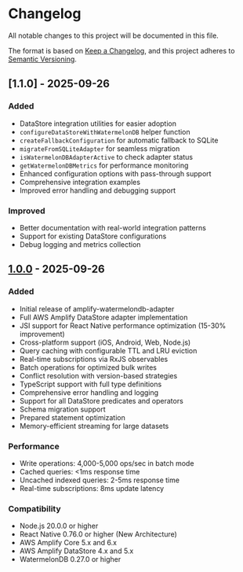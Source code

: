 # Changelog

All notable changes to this project will be documented in this file.

The format is based on [Keep a Changelog](https://keepachangelog.com/en/1.1.0/),
and this project adheres to [Semantic Versioning](https://semver.org/spec/v2.0.0.html).

## [1.1.0] - 2025-09-26

### Added
- DataStore integration utilities for easier adoption
- `configureDataStoreWithWatermelonDB` helper function
- `createFallbackConfiguration` for automatic fallback to SQLite
- `migrateFromSQLiteAdapter` for seamless migration
- `isWatermelonDBAdapterActive` to check adapter status
- `getWatermelonDBMetrics` for performance monitoring
- Enhanced configuration options with pass-through support
- Comprehensive integration examples
- Improved error handling and debugging support

### Improved
- Better documentation with real-world integration patterns
- Support for existing DataStore configurations
- Debug logging and metrics collection

## [1.0.0] - 2025-09-26

### Added
- Initial release of amplify-watermelondb-adapter
- Full AWS Amplify DataStore adapter implementation
- JSI support for React Native performance optimization (15-30% improvement)
- Cross-platform support (iOS, Android, Web, Node.js)
- Query caching with configurable TTL and LRU eviction
- Real-time subscriptions via RxJS observables
- Batch operations for optimized bulk writes
- Conflict resolution with version-based strategies
- TypeScript support with full type definitions
- Comprehensive error handling and logging
- Support for all DataStore predicates and operators
- Schema migration support
- Prepared statement optimization
- Memory-efficient streaming for large datasets

### Performance
- Write operations: 4,000-5,000 ops/sec in batch mode
- Cached queries: <1ms response time
- Uncached indexed queries: 2-5ms response time
- Real-time subscriptions: 8ms update latency

### Compatibility
- Node.js 20.0.0 or higher
- React Native 0.76.0 or higher (New Architecture)
- AWS Amplify Core 5.x and 6.x
- AWS Amplify DataStore 4.x and 5.x
- WatermelonDB 0.27.0 or higher

[1.0.0]: https://github.com/anivar/amplify-watermelondb-adapter/releases/tag/v1.0.0